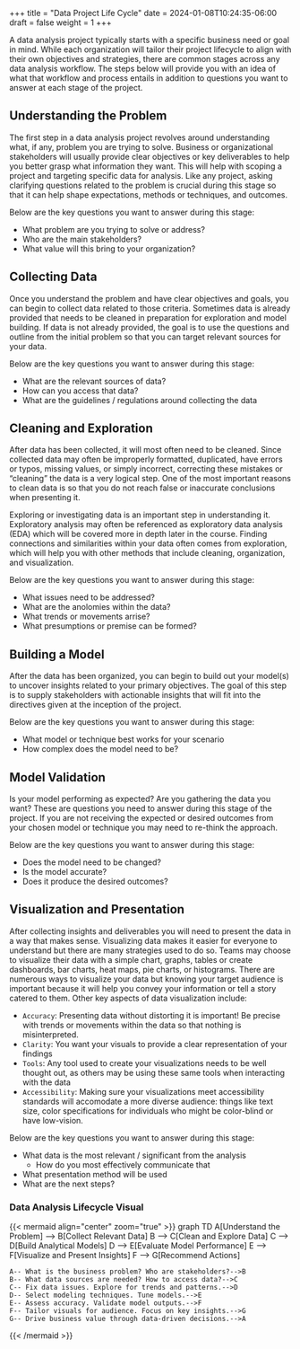 +++
title = "Data Project Life Cycle"
date = 2024-01-08T10:24:35-06:00
draft = false
weight = 1
+++

A data analysis project typically starts with a specific business need or goal in mind. While each organization will tailor their project lifecycle to align with their own objectives and strategies, there are common stages across any data analysis workflow. The steps below will provide you with an idea of what that workflow and process entails in addition to questions you want to answer at each stage of the project.

## Understanding the Problem

The first step in a data analysis project revolves around understanding what, if any, problem you are trying to solve. Business or organizational stakeholders will usually provide clear objectives or key deliverables to help you better grasp what information they want. This will help with scoping a project and targeting specific data for analysis. Like any project, asking clarifying questions related to the problem is crucial during this stage so that it can help shape expectations, methods or techniques, and outcomes.

Below are the key questions you want to answer during this stage:
- What problem are you trying to solve or address?
- Who are the main stakeholders?
- What value will this bring to your organization?

## Collecting Data

Once you understand the problem and have clear objectives and goals, you can begin to collect data related to those criteria. Sometimes data is already provided that needs to be cleaned in preparation for exploration and model building. If data is not already provided, the goal is to use the questions and outline from the initial problem so that you can target relevant sources for your data.

Below are the key questions you want to answer during this stage:
- What are the relevant sources of data?
- How can you access that data?
- What are the guidelines / regulations around collecting the data

## Cleaning and Exploration

After data has been collected, it will most often need to be cleaned. Since collected data may often be improperly formatted, duplicated, have errors or typos, missing values, or simply incorrect, correcting these mistakes or “cleaning” the data is a very logical step. One of the most important reasons to clean data is so that you do not reach false or inaccurate conclusions when presenting it.

Exploring or investigating data is an important step in understanding it. Exploratory analysis may often be referenced as exploratory data analysis (EDA) which will be covered more in depth later in the course. Finding connections and similarities within your data often comes from exploration, which will help you with other methods that include cleaning, organization, and visualization.

Below are the key questions you want to answer during this stage:
- What issues need to be addressed?
- What are the anolomies within the data?
- What trends or movements arrise?
- What presumptions or premise can be formed?

## Building a Model

After the data has been organized, you can begin to build out your model(s) to uncover insights related to your primary objectives. The goal of this step is to supply stakeholders with actionable insights that will fit into the directives given at the inception of the project.

Below are the key questions you want to answer during this stage:
- What model or technique best works for your scenario
- How complex does the model need to be?

## Model Validation

Is your model performing as expected? Are you gathering the data you want? These are questions you need to answer during this stage of the project. If you are not receiving the expected or desired outcomes from your chosen model or technique you may need to re-think the approach.

Below are the key questions you want to answer during this stage:
- Does the model need to be changed?
- Is the model accurate?
- Does it produce the desired outcomes?

## Visualization and Presentation

After collecting insights and deliverables you will need to present the data in a way that makes sense. Visualizing data makes it easier for everyone to understand but there are many strategies used to do so. Teams may choose to visualize their data with a simple chart, graphs, tables or create dashboards, bar charts, heat maps, pie charts, or histograms. There are numerous ways to visualize your data but knowing your target audience is important because it will help you convey your information or tell a story catered to them. Other key aspects of data visualization include:
- `Accuracy`: Presenting data without distorting it is important! Be precise with trends or movements within the data so that nothing is misinterpreted.
- `Clarity`: You want your visuals to provide a clear representation of your findings
- `Tools`: Any tool used to create your visualizations needs to be well thought out, as others may be using these same tools when interacting with the data
- `Accessibility`: Making sure your visualizations meet accessibility standards will accomodate a more diverse audience: things like text size, color specifications for individuals who might be color-blind or have low-vision.

Below are the key questions you want to answer during this stage:
- What data is the most relevant / significant from the analysis
    - How do you most effectively communicate that
- What presentation method will be used
- What are the next steps?

### Data Analysis Lifecycle Visual

{{< mermaid align="center" zoom="true" >}}
graph TD
    A[Understand the Problem] --> B[Collect Relevant Data]
    B --> C[Clean and Explore Data]
    C --> D[Build Analytical Models]
    D --> E[Evaluate Model Performance]
    E --> F[Visualize and Present Insights]
    F --> G[Recommend Actions]

    A-- What is the business problem? Who are stakeholders?-->B
    B-- What data sources are needed? How to access data?-->C
    C-- Fix data issues. Explore for trends and patterns.-->D
    D-- Select modeling techniques. Tune models.-->E 
    E-- Assess accuracy. Validate model outputs.-->F
    F-- Tailor visuals for audience. Focus on key insights.-->G
    G-- Drive business value through data-driven decisions.-->A
{{< /mermaid >}}